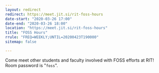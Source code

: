 ```yaml
---
layout: redirect
redirect: https://meet.jit.si/rit-foss-hours
date-start: "2020-03-26 17:00"
date-end: "2020-03-26 18:00"
location: "https://meet.jit.si/rit-foss-hours"
title: "FOSS Hours"
rrule: "FREQ=WEEKLY;UNTIL=20200423T190000"
sitemap: false

---
```


Come meet other students and faculty involved with FOSS efforts at RIT!
Room password is "`foss`".
